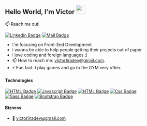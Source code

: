 ## Hello World, I'm Victor   <img src=https://github.com/TheDudeThatCode/TheDudeThatCode/blob/master/Assets/Earth.gif width="30">

<!-- <img src="https://user-images.githubusercontent.com/1303154/88677602-1635ba80-d120-11ea-84d8-d263ba5fc3c0.gif" width="28px" alt="hi"> -->


:mailbox: Reach me out!

[![Linkedin Badge](https://img.shields.io/badge/-Victor-0e76a8?style=flat&labelColor=0e76a8&logo=linkedin&logoColor=white)](https://www.linkedin.com/in/victor-lira-front-end/) [![Mail Badge](https://img.shields.io/badge/-victorliradev-c0392b?style=flat&labelColor=c0392b&logo=gmail&logoColor=white)](mailto:victorliradev@gmail.com)

<!-- TODO: Add last video link -->

- I'm focusing on Front-End Development
- I wanna be able to help people getting their projects out of paper
- I love coding and foreign languages ;)
- 📫 How to reach me: victorliradev@gmail.com.
- ⚡ Fun fact: I play games and go to the GYM very often.

#### Technologies

<!-- TODO: Make technologies links takes you to repositories -->

[![HTML Badge](https://img.shields.io/badge/-React-61DBFB?style=for-the-badge&labelColor=black&logo=react&logoColor=61DBFB)](#) [![Javascript Badge](https://img.shields.io/badge/-Javascript-F0DB4F?style=for-the-badge&labelColor=black&logo=javascript&logoColor=F0DB4F)](#) [![HTML Badge](https://img.shields.io/badge/-HTML-f67c01?style=for-the-badge&labelColor=black&logo=html5&logoColor=f67c01)](#) [![Css Badge](https://img.shields.io/badge/-CSS-30ace0?style=for-the-badge&labelColor=black&logo=css3&logoColor=30ace0)](#) [![Sass Badge](https://img.shields.io/badge/-sass-cc6699?style=for-the-badge&labelColor=black&logo=sass&logoColor=cc6699)](#) [![Bootstrap Badge](https://img.shields.io/badge/-Bootstrap-8612fb?style=for-the-badge&labelColor=black&logo=bootstrap&logoColor=8612fb)](#) 





#### Bizness

- :email: victorliradev@gmail.com



